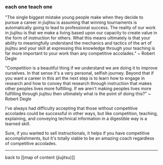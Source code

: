 ### each one teach one

"The single biggest mistake young people make when they decide to pursue a career in jiujitsu is assuming that winning tournaments is automatically going to lead to professional success. The reality of our work in jiujitsu is that we make a living based upon our capacity to create value in the form of instruction for others. What this means ultimately is that your ability to meaningfully understand the mechanics and tactics of the art of jiujitsu and your skill at expressing this knowledge through your teaching is far more important to your work than any competitive accolades." ~ Robert Degle

"Competition is a beautiful thing if we understand we are doing it to improve ourselves. In that sense it's a very personal, selfish journey. Beyond that if you want a career in this art the next step is to learn how to engage in research and how to convey that research through instruction that makes other peoples lives more fulfilling. If we aren't making peoples lives more fulfilling through jiujitsu then ultimately what is the point of doing this?" ~ Robert Degle

I've always had difficulty accepting that those without competitive accolades could be successful in other ways, but like competition, teaching, explaining, and conveying technical information in a digestible way is a learned skill.

Sure, if you wanted to sell instructionals, it helps if you have competitive accomplishments, but it's totally viable to be an amazing coach regardless of competitive accolades. 

---

back to [[map of content (jiujitsu)]]